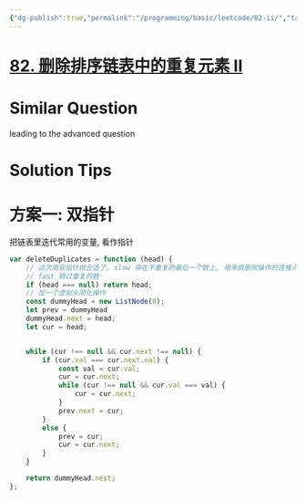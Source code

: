 ```yaml
---
{"dg-publish":true,"permalink":"/programming/basic/leetcode/82-ii/","tags":["leetcode/pointer/fast-slow","leetcode/space/in-place"]}
---
```



# [82. 删除排序链表中的重复元素 II](https://leetcode.cn/problems/remove-duplicates-from-sorted-list-ii/)

# Similar Question

leading to the advanced question

# Solution Tips

# 方案一: 双指针

把链表里迭代常用的变量, 看作指针

```js
var deleteDuplicates = function (head) {
    // 这次用双指针就合适了, slow 停在不重复的最后一个数上, 用来做删除操作的连接点
    // fast 跳过重复的数
    if (head === null) return head;
    // 加一个虚拟头简化操作
    const dummyHead = new ListNode(0);
    let prev = dummyHead
    dummyHead.next = head;
    let cur = head;


    while (cur !== null && cur.next !== null) {
        if (cur.val === cur.next.val) {
            const val = cur.val;
            cur = cur.next;
            while (cur !== null && cur.val === val) {
                cur = cur.next;
            }
            prev.next = cur;
        }
        else {
            prev = cur;
            cur = cur.next;
        }
    }

    return dummyHead.next;
};
```
